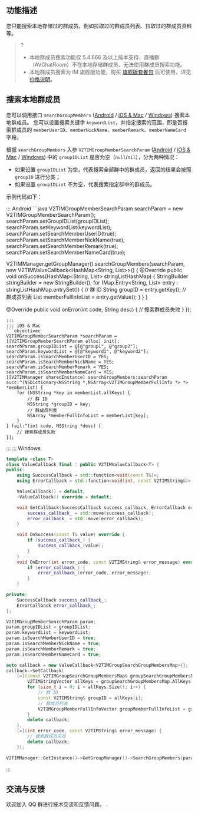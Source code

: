 ## 功能描述
您只能搜索本地存储过的群成员，例如拉取过的群成员列表、拉取过的群成员资料等。

> ? 
>- 本地群成员搜索功能仅 5.4.666 及以上版本支持，直播群（AVChatRoom）不在本地存储群成员，无法使用群成员搜索功能。
>- 本地群成员搜索为 IM 旗舰版功能，购买 [旗舰版套餐包](https://buy.cloud.tencent.com/avc?from=17473) 后可使用，详见 [价格说明](https://cloud.tencent.com/document/product/269/11673?from=17175#.E5.9F.BA.E7.A1.80.E6.9C.8D.E5.8A.A1.E8.AF.A6.E6.83.85
)。

## 搜索本地群成员
您可以调用接口 `searchGroupMembers` ([Android](https://im.sdk.qcloud.com/doc/zh-cn/classcom_1_1tencent_1_1imsdk_1_1v2_1_1V2TIMGroupManager.html#a493fb73258019961f3ca8934ff625b0a) / [iOS & Mac](https://im.sdk.qcloud.com/doc/zh-cn/categoryV2TIMManager_07Group_08.html#a35ceb734976c833047cceb8b31055b18) / [Windows](https://im.sdk.qcloud.com/doc/zh-cn/classV2TIMGroupManager.html#a705a17828623117e51da885da02d8b12)) 搜索本地群成员。
您可以设置搜索关键字 `keywordList`，并指定搜索的范围，即是否搜索群成员的 `memberUserID`、`memberNickName`、`memberRemark`、`memberNameCard` 字段。

根据 `searchGroupMembers` 入参 `V2TIMGroupMemberSearchParam` ([Android](https://im.sdk.qcloud.com/doc/zh-cn/classcom_1_1tencent_1_1imsdk_1_1v2_1_1V2TIMGroupMemberSearchParam.html) / [iOS & Mac](https://im.sdk.qcloud.com/doc/zh-cn/interfaceV2TIMGroupMemberSearchParam.html) / [Windows](https://im.sdk.qcloud.com/doc/zh-cn/structV2TIMGroupMemberSearchParam.html)) 中的 `groupIDList` 是否为空（`null`/`nil`），分为两种情况：
- 如果设置 `groupIDList` 为空，代表搜索全部群中的群成员，返回的结果会按照 `groupID` 进行分类；
- 如果设置 `groupIDList` 不为空，代表搜索指定群中的群成员。

示例代码如下：

<dx-tabs>
::: Android
```java
V2TIMGroupMemberSearchParam searchParam = new V2TIMGroupMemberSearchParam();
searchParam.setGroupIDList(groupIDList);
searchParam.setKeywordList(keywordList);
searchParam.setSearchMemberUserID(true);
searchParam.setSearchMemberNickName(true);
searchParam.setSearchMemberRemark(true);
searchParam.setSearchMemberNameCard(true);

V2TIMManager.getGroupManager().searchGroupMembers(searchParam, new V2TIMValueCallback<HashMap<String, List<V2TIMGroupMemberFullInfo>>>() {
  @Override
  public void onSuccess(HashMap<String, List<V2TIMGroupMemberFullInfo>> stringListHashMap) {
    StringBuilder stringBuilder = new StringBuilder();
    for (Map.Entry<String, List<V2TIMGroupMemberFullInfo>> entry : stringListHashMap.entrySet()) {
    	// 群 ID
      String groupID = entry.getKey();
			// 群成员列表
      List<V2TIMGroupMemberFullInfo> memberFullInfoList = entry.getValue();
      }
    }
  }

  @Override
  public void onError(int code, String desc) {
  	// 搜索群成员失败
  }
});
```
:::
::: iOS & Mac
```objectivec
V2TIMGroupMemberSearchParam *searchParam = [[V2TIMGroupMemberSearchParam alloc] init];
searchParam.groupIDList = @[@"group1", @"group2"];
searchParam.keywordList = @[@"keyword1", @"keyword2"];
searchParam.isSearchMemberUserID = YES;
searchParam.isSearchMemberNickName = YES;
searchParam.isSearchMemberRemark = YES;
searchParam.isSearchMemberNameCard = YES;
[[V2TIMManager sharedInstance] searchGroupMembers:searchParam succ:^(NSDictionary<NSString *,NSArray<V2TIMGroupMemberFullInfo *> *> *memberList) {
    for (NSString *key in memberList.allKeys) {
        // 群 ID
        NSString *groupID = key;
        // 群成员列表
        NSArray *memberFullInfoList = memberList[key];
    }
} fail:^(int code, NSString *desc) {
    // 搜索群成员失败
}];
```
:::
::: Windows
```cpp
template <class T>
class ValueCallback final : public V2TIMValueCallback<T> {
public:
    using SuccessCallback = std::function<void(const T&)>;
    using ErrorCallback = std::function<void(int, const V2TIMString&)>;

    ValueCallback() = default;
    ~ValueCallback() override = default;

    void SetCallback(SuccessCallback success_callback, ErrorCallback error_callback) {
        success_callback_ = std::move(success_callback);
        error_callback_ = std::move(error_callback);
    }

    void OnSuccess(const T& value) override {
        if (success_callback_) {
            success_callback_(value);
        }
    }
    void OnError(int error_code, const V2TIMString& error_message) override {
        if (error_callback_) {
            error_callback_(error_code, error_message);
        }
    }

private:
    SuccessCallback success_callback_;
    ErrorCallback error_callback_;
};

V2TIMGroupMemberSearchParam param;
param.groupIDList = groupIDList;
param.keywordList = keywordList;
param.isSearchMemberUserID = true;
param.isSearchMemberNickName = true;
param.isSearchMemberRemark = true;
param.isSearchMemberNameCard = true;

auto callback = new ValueCallback<V2TIMGroupSearchGroupMembersMap>{};
callback->SetCallback(
    [=](const V2TIMGroupSearchGroupMembersMap& groupSearchGroupMembersMap) {
        V2TIMStringVector allKeys = groupSearchGroupMembersMap.AllKeys();
        for (size_t i = 0; i < allKeys.Size(); i++) {
            // 群 ID
            const V2TIMString& groupID = allKeys[i];
            // 群成员列表
            V2TIMGroupMemberFullInfoVector groupMemberFullInfoList = groupSearchGroupMembersMap.Get(groupID);
        }
        delete callback;
    },
    [=](int error_code, const V2TIMString& error_message) {
        // 搜索群成员失败
        delete callback;
    });

V2TIMManager::GetInstance()->GetGroupManager()->SearchGroupMembers(param, callback);
```
:::
</dx-tabs>

## 交流与反馈

欢迎加入 QQ 群进行技术交流和反馈问题。
<img src="https://qcloudimg.tencent-cloud.cn/raw/e2050d5b5c894c7da725f8e25c5bfe82.jpg" style="zoom:20%;"/>
